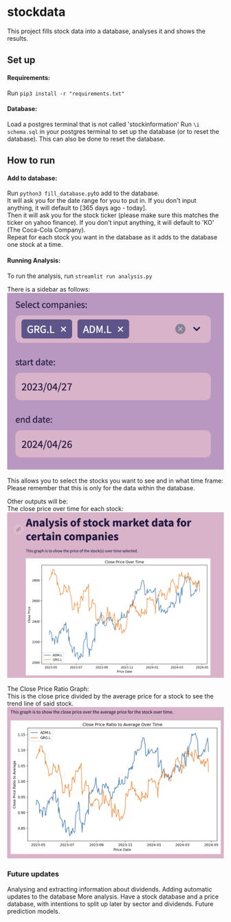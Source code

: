 # stockdata

This project fills stock data into a database, analyses it and shows the results.

## Set up

#### Requirements:

Run `pip3 install -r "requirements.txt"`

#### Database:

Load a postgres terminal that is not called 'stockinformation'
Run `\i schema.sql` in your postgres terminal to set up the database (or to reset the database).
This can also be done to reset the database.

## How to run

#### Add to database:

Run `python3 fill_database.py`to add to the database.\
It will ask you for the date range for you to put in. If you don't input anything, it will default to [365 days ago - today].\
Then it will ask you for the stock ticker (please make sure this matches the ticker on yahoo finance). If you don't input anything, it will default to 'KO' (The Coca-Cola Company).\
Repeat for each stock you want in the database as it adds to the database one stock at a time.

#### Running Analysis:

To run the analysis, run `streamlit run analysis.py`

There is a sidebar as follows:\
![Sidebar](https://github.com/HarryEP/stockdata/blob/main/images/sidebar.png)

This allows you to select the stocks you want to see and in what time frame:
Please remember that this is only for the data within the database.

Other outputs will be:\
The close price over time for each stock:\
![Default Price/Time Graph](https://github.com/HarryEP/stockdata/blob/main/images/price_comparison.png)

The Close Price Ratio Graph:\
This is the close price divided by the average price for a stock to see the trend line of said stock.\
![Close Price Ratio Graph](https://github.com/HarryEP/stockdata/blob/main/images/close_price_ratio.png)

### Future updates

Analysing and extracting information about dividends.
Adding automatic updates to the database
More analysis.
Have a stock database and a price database, with intentions to split up later by sector and dividends.
Future prediction models.
